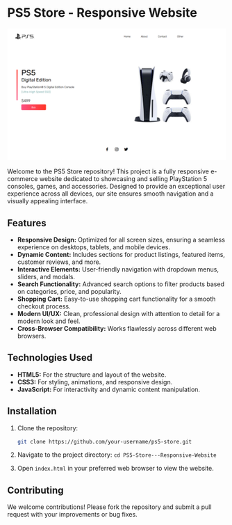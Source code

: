 # PS5 Store - Responsive Website

![alt text](image-1.png)

Welcome to the PS5 Store repository! This project is a fully responsive e-commerce website dedicated to showcasing and selling PlayStation 5 consoles, games, and accessories. Designed to provide an exceptional user experience across all devices, our site ensures smooth navigation and a visually appealing interface.

## Features

- **Responsive Design:** Optimized for all screen sizes, ensuring a seamless experience on desktops, tablets, and mobile devices.
- **Dynamic Content:** Includes sections for product listings, featured items, customer reviews, and more.
- **Interactive Elements:** User-friendly navigation with dropdown menus, sliders, and modals.
- **Search Functionality:** Advanced search options to filter products based on categories, price, and popularity.
- **Shopping Cart:** Easy-to-use shopping cart functionality for a smooth checkout process.
- **Modern UI/UX:** Clean, professional design with attention to detail for a modern look and feel.
- **Cross-Browser Compatibility:** Works flawlessly across different web browsers.

## Technologies Used

- **HTML5:** For the structure and layout of the website.
- **CSS3:** For styling, animations, and responsive design.
- **JavaScript:** For interactivity and dynamic content manipulation.

## Installation

1. Clone the repository:
   ```bash
   git clone https://github.com/your-username/ps5-store.git
   ```

2. Navigate to the project directory: `cd PS5-Store---Responsive-Website`

3. Open `index.html` in your preferred web browser to view the website.

## Contributing

We welcome contributions! Please fork the repository and submit a pull request with your improvements or bug fixes.